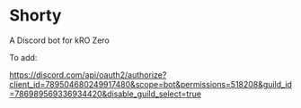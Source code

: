 # Shorty

A Discord bot for kRO Zero

To add:

https://discord.com/api/oauth2/authorize?client_id=789504680249917480&scope=bot&permissions=518208&guild_id=786989569336934420&disable_guild_select=true